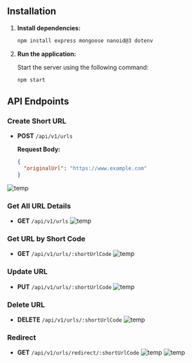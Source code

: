 ## Installation


1. **Install dependencies:**

   ```bash
   npm install express mongoose nanoid@3 dotenv

   ```


2. **Run the application:**

   Start the server using the following command:

   ```bash
   npm start
   ```

   

## API Endpoints

### Create Short URL

- **POST** `/api/v1/urls`
  
  **Request Body:**
  
  ```json
  {
    "originalUrl": "https://www.example.com"
  }
  ```
![temp](outputImages/2.png)

### Get All URL Details

- **GET** `/api/v1/urls`
![temp](outputImages/1.png)
### Get URL by Short Code

- **GET** `/api/v1/urls/:shortUrlCode`
![temp](outputImages/3.png)
### Update URL

- **PUT** `/api/v1/urls/:shortUrlCode`
  ![temp](outputImages/4.png)


### Delete URL

- **DELETE** `/api/v1/urls/:shortUrlCode`
![temp](outputImages/5.png)
### Redirect

- **GET** `/api/v1/urls/redirect/:shortUrlCode`
![temp](outputImages/6.png)
![temp](outputImages/7.png)
